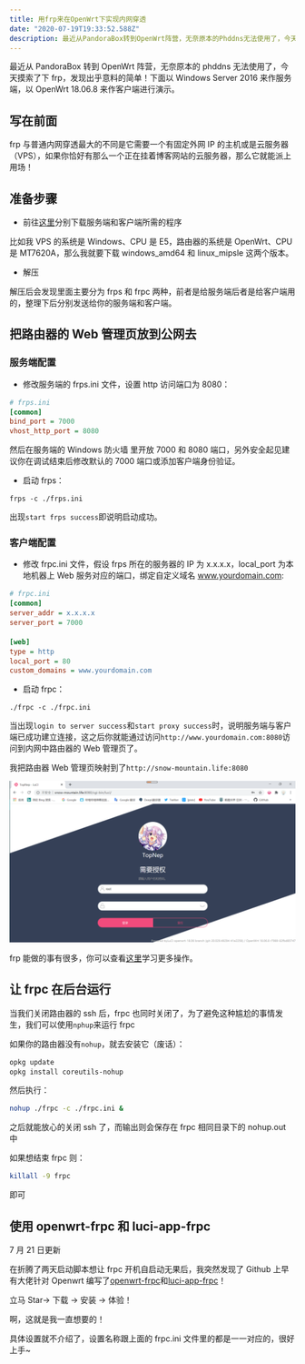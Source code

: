 ```yaml
---
title: 用frp来在OpenWrt下实现内网穿透
date: "2020-07-19T19:33:52.588Z"
description: 最近从PandoraBox转到OpenWrt阵营，无奈原本的Phddns无法使用了，今天摸索了下frp，发现出乎意料的简单！
---
```


最近从 PandoraBox 转到 OpenWrt 阵营，无奈原本的 phddns 无法使用了，今天摸索了下 frp，发现出乎意料的简单！下面以 Windows Server 2016 来作服务端，以 OpenWrt 18.06.8 来作客户端进行演示。

## 写在前面

frp 与普通内网穿透最大的不同是它需要一个有固定外网 IP 的主机或是云服务器（VPS），如果你恰好有那么一个正在挂着博客网站的云服务器，那么它就能派上用场！

## 准备步骤

- 前往[这里](https://github.com/fatedier/frp/releases)分别下载服务端和客户端所需的程序

比如我 VPS 的系统是 Windows、CPU 是 E5，路由器的系统是 OpenWrt、CPU 是 MT7620A，那么我就要下载 windows_amd64 和 linux_mipsle 这两个版本。

- 解压

解压后会发现里面主要分为 frps 和 frpc 两种，前者是给服务端后者是给客户端用的，整理下后分别发送给你的服务端和客户端。

## 把路由器的 Web 管理页放到公网去

### 服务端配置

- 修改服务端的 frps.ini 文件，设置 http 访问端口为 8080：

```ini
# frps.ini
[common]
bind_port = 7000
vhost_http_port = 8080
```

然后在服务端的 Windows 防火墙 里开放 7000 和 8080 端口，另外安全起见建议你在调试结束后修改默认的 7000 端口或添加客户端身份验证。

- 启动 frps：

```shell
frps -c ./frps.ini
```

出现`start frps success`即说明启动成功。

### 客户端配置

- 修改 frpc.ini 文件，假设 frps 所在的服务器的 IP 为 x.x.x.x，local_port 为本地机器上 Web 服务对应的端口，绑定自定义域名 www.yourdomain.com:

```ini
# frpc.ini
[common]
server_addr = x.x.x.x
server_port = 7000

[web]
type = http
local_port = 80
custom_domains = www.yourdomain.com
```

- 启动 frpc：

```shell
./frpc -c ./frpc.ini
```

当出现`login to server success`和`start proxy success`时，说明服务端与客户端已成功建立连接，这之后你就能通过访问`http://www.yourdomain.com:8080`访问到内网中路由器的 Web 管理页了。

我把路由器 Web 管理页映射到了`http://snow-mountain.life:8080`

![TopNep](./2020-07-19.png)

frp 能做的事有很多，你可以查看[这里](https://github.com/fatedier/frp/blob/master/README_zh.md)学习更多操作。

## 让 frpc 在后台运行

当我们关闭路由器的 ssh 后，frpc 也同时关闭了，为了避免这种尴尬的事情发生，我们可以使用`nphup`来运行 frpc

如果你的路由器没有`nohup`，就去安装它（废话）：

```bash
opkg update
opkg install coreutils-nohup
```

然后执行：

```bash
nohup ./frpc -c ./frpc.ini &
```

之后就能放心的关闭 ssh 了，而输出则会保存在 frpc 相同目录下的 nohup.out 中

如果想结束 frpc 则：

```bash
killall -9 frpc
```

即可

## 使用 openwrt-frpc 和 luci-app-frpc

7 月 21 日更新

在折腾了两天启动脚本想让 frpc 开机自启动无果后，我突然发现了 Github 上早有大佬针对 Openwrt 编写了[openwrt-frpc](https://github.com/kuoruan/openwrt-frp)和[luci-app-frpc](https://github.com/kuoruan/luci-app-frpc)！

立马 Star→ 下载 → 安装 → 体验！

啊，这就是我一直想要的！

具体设置就不介绍了，设置名称跟上面的 frpc.ini 文件里的都是一一对应的，很好上手~
